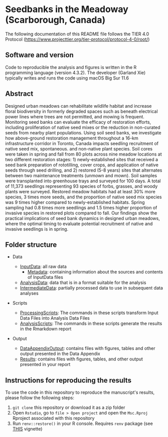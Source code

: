 # Seedbanks in the Meadoway (Scarborough, Canada)

The following documentation of this README file follows the TIER 4.0 Protocol (https://www.projecttier.org/tier-protocol/protocol-4-0/root/)

## Software and version

Code to reproducible the analysis and figures is written in the R programming language (version 4.3.2). 
The developer (Garland Xie) typically writes and runs the code using macOS Big Sur 11.6

## Abstract 

Designed urban meadows can rehabilitate wildlife habitat and increase floral biodiversity in formerly degraded spaces such as beneath electrical power lines where trees are not permitted, and mowing is frequent. Monitoring seed banks can evaluate the efficacy of restoration efforts, including proliferation of native seed mixes or the reduction in non-curated seeds from nearby plant populations. Using soil seed banks, we investigate how above-ground restoration management throughout a 16-km infrastructure corridor in Toronto, Canada impacts seedling recruitment of native seed mix, spontaneous. and non-native plant species. Soil cores were taken in spring and fall from 80 plots across nine meadow locations at two different restoration stages: 1) newly-established sites that received a seed bank preparation of rototilling, cover crops, and application of native seeds through seed drilling, and 2) restored (5-8 years) sites that alternates between two maintenance treatments (unmown and mown). Soil samples were transplanted into greenhouse trays and surveyed for 100 days. A total of 11,373 seedlings representing 93 species of forbs, grasses, and woody plants were surveyed. Restored meadow habitats had at least 30% more species, 3 times more seeds, and the proportion of native seed mix species was 9 times higher compared to newly-established habitats. Spring sampling had 0.8 times more seedlings and 1.5 times higher proportion of invasive species in restored plots compared to fall. Our findings show the practical implications of seed bank dynamics in designed urban meadows, where the optimal timing to evaluate potential recruitment of native and invasive seedlings is in spring.

## Folder structure 

- Data
  - [InputData](data/input_data): all raw data 
    - [Metadata](data/input_data/metadata): containing information about the sources and contents of InputData files
  - [AnalysisData](data/analysis_data): data that is in a format suitable for the analysis   
  - [IntermediateData](data/intermediate_data): partially processed data to use in subsequent data analyses
    
- Scripts
  - [ProcessingScripts](scripts/processing_scripts): The commands in these scripts transform Input Data Files into Analysis Data Files
  - [AnalysisScripts](scripts/analysis_scripts): The commands in these scripts generate the results in the Rmarkdown report
  
- Output
  -  [DataAppendixOutput](output/data_appendix_output): contains files with figures, tables and other output presented in the Data Appendix
  -  [Results](output/results): contains files with figures, tables, and other output presented in your report

## Instructions for reproducing the results

To use the code in this repository to reproduce the manuscript's results,
please follow the following steps:
1. `git clone` this repository or download it as a zip folder
2. Open `Rstudio`, go to `file > Open project` and open the `Msc.Rproj`
Rproject associated with this repository
3. Run `renv::restore()` in your R console. Requires `renv` package (see [THIS](https://rstudio.github.io/renv/articles/renv.html) vignette)

